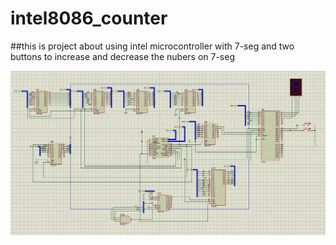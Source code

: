 # intel8086_counter
##this is project about using intel microcontroller with 7-seg and two buttons to increase and decrease the nubers on 7-seg

![](Screensho.jpg)
